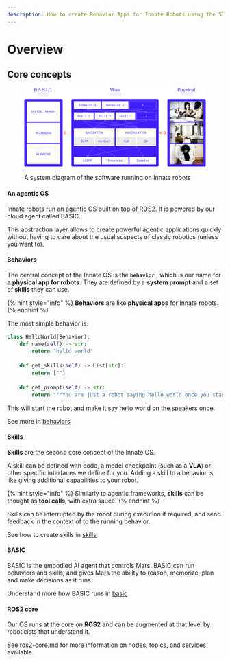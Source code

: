 ```yaml
---
description: How to create Behavior Apps for Innate Robots using the SDK - or ROS2 straight
---
```


# Overview

## Core concepts

<figure><img src="../.gitbook/assets/Frame 1597880983.png" alt=""><figcaption><p>A system diagram of the software running on Innate robots</p></figcaption></figure>

#### An agentic OS

Innate robots run an agentic OS built on top of ROS2. It is powered by our cloud agent called BASIC.

This abstraction layer allows to create powerful agentic applications quickly without having to care about the usual suspects of classic robotics (unless you want to).



#### Behaviors

The central concept of the Innate OS is the **`behavior`** , which is our name for a **physical app for robots.** They are defined by a **system prompt** and a set of **skills** they can use.

{% hint style="info" %}
**Behaviors** are like **physical apps** for Innate robots.
{% endhint %}



The most simple behavior is:

```python
class HelloWorld(Behavior):
    def name(self) -> str:
        return "hello_world"

    def get_skills(self) -> List[str]:
        return [""]

    def get_prompt(self) -> str:
        return """You are just a robot saying hello_world once you start."""
```



This will start the robot and make it say hello world on the speakers once.

See more in [behaviors](behaviors/ "mention")



#### Skills

**Skills** are the second core concept of the Innate OS.

A skill can be defined with code, a model checkpoint (such as a **VLA**) or other specific interfaces we define for you. Adding a skill to a behavior is like giving additional capabilities to your robot.

{% hint style="info" %}
Similarly to agentic frameworks, **skills** can be thought as **tool calls**, with extra sauce.
{% endhint %}



Skills can be interrupted by the robot during execution if required, and send feedback in the context of to the running behavior.



See how to create skills in [skills](skills/ "mention")



#### BASIC

BASIC is the embodied AI agent that controls Mars. BASIC can run behaviors and skills, and gives Mars the ability to reason, memorize, plan and make decisions as it runs.



Understand more how BASIC runs in [basic](basic/ "mention")



#### ROS2 core

Our OS runs at the core on **ROS2** and can be augmented at that level by roboticists that understand it.

See [ros2-core.md](ros2-core.md "mention") for more information on nodes, topics, and services available.

